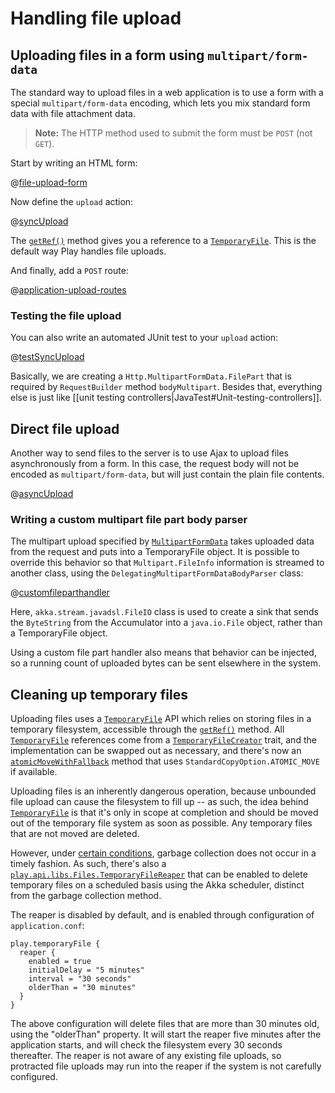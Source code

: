 <!--- Copyright (C) 2009-2019 Lightbend Inc. <https://www.lightbend.com> -->
# Handling file upload

## Uploading files in a form using `multipart/form-data`

The standard way to upload files in a web application is to use a form with a special `multipart/form-data` encoding, which lets you mix standard form data with file attachment data.

> **Note:** The HTTP method used to submit the form must be `POST` (not `GET`).

Start by writing an HTML form:

@[file-upload-form](code/javaguide/fileupload/views/uploadForm.scala.html)

Now define the `upload` action:

@[syncUpload](code/javaguide/fileupload/controllers/HomeController.java)

The [`getRef()`](api/java/play/mvc/Http.MultipartFormData.FilePart.html#getRef--) method gives you a reference to a [`TemporaryFile`](api/java/play/libs/Files.TemporaryFile.html). This is the default way Play handles file uploads.

And finally, add a `POST` route:

@[application-upload-routes](code/javaguide.upload.fileupload.routes)

### Testing the file upload

You can also write an automated JUnit test to your `upload` action:

@[testSyncUpload](code/JavaFileUploadTest.java)

Basically, we are creating a `Http.MultipartFormData.FilePart` that is required by `RequestBuilder` method `bodyMultipart`. Besides that, everything else is just like [[unit testing controllers|JavaTest#Unit-testing-controllers]].

## Direct file upload

Another way to send files to the server is to use Ajax to upload files asynchronously from a form. In this case, the request body will not be encoded as `multipart/form-data`, but will just contain the plain file contents.

@[asyncUpload](code/JavaFileUpload.java)

### Writing a custom multipart file part body parser

The multipart upload specified by [`MultipartFormData`](api/java/play/mvc/BodyParser.MultipartFormData.html) takes uploaded data from the request and puts into a TemporaryFile object.  It is possible to override this behavior so that `Multipart.FileInfo` information is streamed to another class, using the `DelegatingMultipartFormDataBodyParser` class:

@[customfileparthandler](code/JavaFileUpload.java)

Here, `akka.stream.javadsl.FileIO` class is used to create a sink that sends the `ByteString` from the Accumulator into a `java.io.File` object, rather than a TemporaryFile object.
 
Using a custom file part handler also means that behavior can be injected, so a running count of uploaded bytes can be sent elsewhere in the system.


## Cleaning up temporary files

Uploading files uses a [`TemporaryFile`](api/java/play/libs/Files.TemporaryFile.html) API which relies on storing files in a temporary filesystem, accessible through the [`getRef()`](api/java/play/mvc/Http.MultipartFormData.FilePart.html#getRef--) method.  All [`TemporaryFile`](api/java/play/libs/Files.TemporaryFile.html) references come from a [`TemporaryFileCreator`](api/java/play/libs/Files.TemporaryFileCreator.html) trait, and the implementation can be swapped out as necessary, and there's now an [`atomicMoveWithFallback`](api/java/play/libs/Files.TemporaryFile.html#temporaryFileCreator--) method that uses `StandardCopyOption.ATOMIC_MOVE` if available.

Uploading files is an inherently dangerous operation, because unbounded file upload can cause the filesystem to fill up -- as such, the idea behind [`TemporaryFile`](api/java/play/libs/Files.TemporaryFile.html) is that it's only in scope at completion and should be moved out of the temporary file system as soon as possible.  Any temporary files that are not moved are deleted. 

However, under [certain conditions](https://github.com/playframework/playframework/issues/5545), garbage collection does not occur in a timely fashion.  As such, there's also a [`play.api.libs.Files.TemporaryFileReaper`](api/scala/play/api/libs/Files$$DefaultTemporaryFileReaper.html) that can be enabled to delete temporary files on a scheduled basis using the Akka scheduler, distinct from the garbage collection method.

The reaper is disabled by default, and is enabled through configuration of `application.conf`:

```
play.temporaryFile {
  reaper {
    enabled = true
    initialDelay = "5 minutes"
    interval = "30 seconds"
    olderThan = "30 minutes"
  }
}
```

The above configuration will delete files that are more than 30 minutes old, using the "olderThan" property.  It will start the reaper five minutes after the application starts, and will check the filesystem every 30 seconds thereafter.  The reaper is not aware of any existing file uploads, so protracted file uploads may run into the reaper if the system is not carefully configured.
